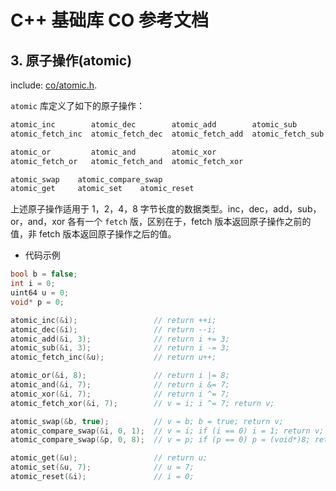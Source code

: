 # C++ 基础库 CO 参考文档

## 3. 原子操作(atomic)

include: [co/atomic.h](https://github.com/idealvin/co/tree/master/include/co/atomic.h).

`atomic` 库定义了如下的原子操作：

```cpp
atomic_inc        atomic_dec        atomic_add        atomic_sub
atomic_fetch_inc  atomic_fetch_dec  atomic_fetch_add  atomic_fetch_sub

atomic_or         atomic_and        atomic_xor
atomic_fetch_or   atomic_fetch_and  atomic_fetch_xor

atomic_swap    atomic_compare_swap
atomic_get     atomic_set    atomic_reset
```

上述原子操作适用于 1，2，4，8 字节长度的数据类型。inc，dec，add，sub，or，and，xor 各有一个 `fetch` 版，区别在于，fetch 版本返回原子操作之前的值，非 fetch 版本返回原子操作之后的值。

- 代码示例

```cpp
bool b = false;
int i = 0;
uint64 u = 0;
void* p = 0;

atomic_inc(&i);                 // return ++i;
atomic_dec(&i);                 // return --i;
atomic_add(&i, 3);              // return i += 3;
atomic_sub(&i, 3);              // return i -= 3;
atomic_fetch_inc(&u);           // return u++;

atomic_or(&i, 8);               // return i |= 8;
atomic_and(&i, 7);              // return i &= 7;
atomic_xor(&i, 7);              // return i ^= 7;
atomic_fetch_xor(&i, 7);        // v = i; i ^= 7; return v;

atomic_swap(&b, true);          // v = b; b = true; return v;
atomic_compare_swap(&i, 0, 1);  // v = i; if (i == 0) i = 1; return v;
atomic_compare_swap(&p, 0, 8);  // v = p; if (p == 0) p = (void*)8; return v;

atomic_get(&u);                 // return u;
atomic_set(&u, 7);              // u = 7;
atomic_reset(&i);               // i = 0;
```

